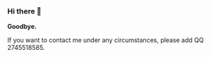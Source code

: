 ### Hi there 👋

**Goodbye.**

If you want to contact me under any circumstances, please add QQ 2745518585.
